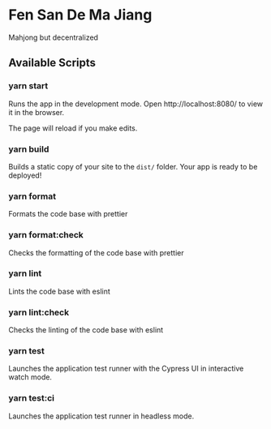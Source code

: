 # Fen San De Ma Jiang

Mahjong but decentralized

## Available Scripts

### yarn start

Runs the app in the development mode.
Open http://localhost:8080/ to view it in the browser.

The page will reload if you make edits.

### yarn build

Builds a static copy of your site to the `dist/` folder.
Your app is ready to be deployed!

### yarn format

Formats the code base with prettier

### yarn format:check

Checks the formatting of the code base with prettier

### yarn lint

Lints the code base with eslint

### yarn lint:check

Checks the linting of the code base with eslint

### yarn test

Launches the application test runner with the Cypress UI in interactive watch mode.

### yarn test:ci

Launches the application test runner in headless mode.


